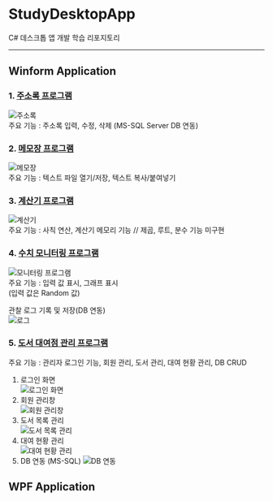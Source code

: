 # StudyDesktopApp
C# 데스크톱 앱 개발 학습 리포지토리

-----------------------------------

## Winform Application 
### 1. [주소록 프로그램](https://github.com/BlancBunny/StudyDesktopApp/tree/main/WinformApp/WinFormAdvancedBank/AddressInfoApp)



![주소록](https://user-images.githubusercontent.com/77951828/111265340-51afd580-866c-11eb-8534-b304fb53ed9e.png)  
주요 기능 : 주소록 입력, 수정, 삭제 (MS-SQL Server DB 연동)



### 2. [메모장 프로그램](https://github.com/BlancBunny/StudyDesktopApp/tree/main/WinformApp/WinExecutiveBank/MyNotePadApp)

![메모장](https://user-images.githubusercontent.com/77951828/111266364-cb948e80-866d-11eb-9935-0d5ad3767c61.png)  
주요 기능 : 텍스트 파일 열기/저장, 텍스트 복사/붙여넣기



### 3. [계산기 프로그램](https://github.com/BlancBunny/StudyDesktopApp/tree/main/WinformApp/WinExecutiveBank/WinCalculatorApp)

![계산기](https://user-images.githubusercontent.com/77951828/111266775-5b3a3d00-866e-11eb-94a6-acae9096d4d3.png)  
주요 기능 : 사칙 연산, 계산기 메모리 기능   // 제곱, 루트, 분수 기능 미구현



### 4. [수치 모니터링 프로그램](https://github.com/BlancBunny/StudyDesktopApp/tree/main/WinformApp/WinFormAdvancedBank/IotSensorApp)  

![모니터링 프로그램](https://user-images.githubusercontent.com/77951828/111720968-4f36c100-88a2-11eb-8208-8d19d3971676.png)  
주요 기능 : 입력 값 표시, 그래프 표시  
          (입력 값은 Random 값)  

관찰 로그 기록 및 저장(DB 연동)  
![로그](https://user-images.githubusercontent.com/77951828/111721091-8b6a2180-88a2-11eb-9515-f9aff4d74545.png)  



### 5. [도서 대여점 관리 프로그램](https://github.com/BlancBunny/StudyDesktopApp/tree/main/WinformApp/WinFormAdvancedBank/BookRentalShopApp)
주요 기능 : 관리자 로그인 기능, 회원 관리, 도서 관리, 대여 현황 관리, DB CRUD

1) 로그인 화면  
![로그인 화면](https://user-images.githubusercontent.com/77951828/111719135-9d49c580-889e-11eb-9c7d-e56db775adf8.png)  
2) 회원 관리창  
![회원 관리창](https://user-images.githubusercontent.com/77951828/111718946-3c21f200-889e-11eb-8656-b4f02b6030fc.png)  
3) 도서 목록 관리  
![도서 목록 관리](https://user-images.githubusercontent.com/77951828/111719095-85724180-889e-11eb-8215-2aa10b0a3d6a.png)  
4) 대여 현황 관리  
![대여 현황 관리](https://user-images.githubusercontent.com/77951828/111719193-b9e5fd80-889e-11eb-9ea7-2e5ee7b6d3f7.png)  
5) DB 연동 (MS-SQL)
![DB 연동](https://user-images.githubusercontent.com/77951828/111719285-e7cb4200-889e-11eb-958b-58821a0c000d.png)  





## WPF Application 
